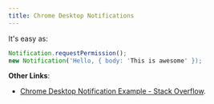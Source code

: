 ```yaml
---
title: Chrome Desktop Notifications
---
```


It's easy as:

```js
Notification.requestPermission();
new Notification('Hello, { body: 'This is awesome' });
```

**Other Links**:
- [Chrome Desktop Notification Example - Stack Overflow](http://stackoverflow.com/questions/2271156/chrome-desktop-notification-example).
